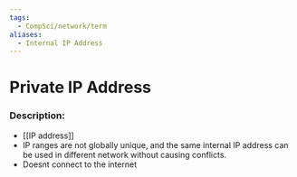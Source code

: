```yaml
---
tags:
  - CompSci/network/term
aliases:
  - Internal IP Address
---
```

# Private IP Address
### Description:
- [[IP address]]
- IP ranges are not globally unique, and the same internal IP address can be used in different network without causing conflicts.
- Doesnt connect to the internet
